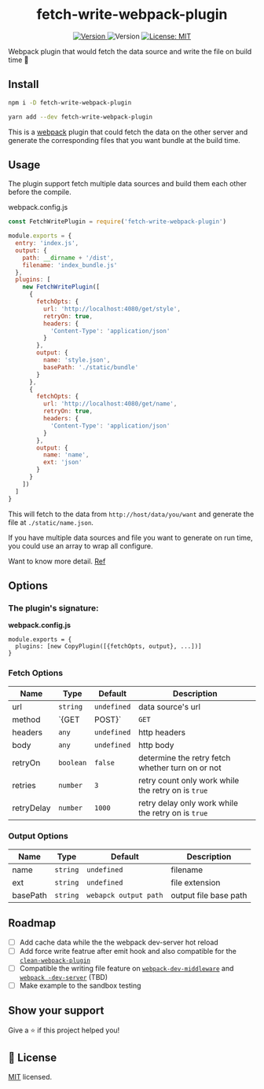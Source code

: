 <h1 style="text-align:center">fetch-write-webpack-plugin</h1>
<div style="text-align:center">
  <a href="https://www.npmjs.com/package/fetch-write-webpack-plugin" target="_blank">
    <img alt="Version" src="https://img.shields.io/npm/v/fetch-write-webpack-plugin.svg">
  </a>
  <img alt="Version" src="https://github.com/anzai9/fetch-write-webpack-plugin/workflows/Publish/badge.svg">
  <a href="https://github.com/anzai9/fetch-write-webpack-plugin/blob/master/LICENSE" target="_blank">
    <img alt="License: MIT" src="https://img.shields.io/github/license/anzai9/fetch-write-webpack-plugin" />
  </a>
</div>

Webpack plugin that would fetch the data source and write the file on build time 🚀

## Install

```sh
npm i -D fetch-write-webpack-plugin
```

```sh
yarn add --dev fetch-write-webpack-plugin
```

This is a [webpack](http://webpack.js.org/) plugin that could fetch the data on the other server and generate the corresponding files that you want bundle at the build time.

## Usage

The plugin support fetch multiple data sources and build them each other before the compile.

webpack.config.js

```javascript
const FetchWritePlugin = require('fetch-write-webpack-plugin')

module.exports = {
  entry: 'index.js',
  output: {
    path: __dirname + '/dist',
    filename: 'index_bundle.js'
  },
  plugins: [
    new FetchWritePlugin([
      {
        fetchOpts: {
          url: 'http://localhost:4080/get/style',
          retryOn: true,
          headers: {
            'Content-Type': 'application/json'
          }
        },
        output: {
          name: 'style.json',
          basePath: './static/bundle'
        }
      },
      {
        fetchOpts: {
          url: 'http://localhost:4080/get/name',
          retryOn: true,
          headers: {
            'Content-Type': 'application/json'
          }
        },
        output: {
          name: 'name',
          ext: 'json'
        }
      }
    ])
  ]
}
```

This will fetch to the data from `http://host/data/you/want` and generate the file at `./static/name.json`.

If you have multiple data sources and file you want to generate on run time, you could use an array to wrap all configure.

Want to know more detail. [Ref](https://github.com/anzai9/fetch-write-webpack-plugin/blob/master/exapmle/webapck.config.js)

## Options

### The plugin's signature:

**webpack.config.js**

```javasript
module.exports = {
  plugins: [new CopyPlugin([{fetchOpts, output}, ...])]
}
```

### Fetch Options

| Name       | Type           | Default     | Description                                        |
| ---------- | -------------- | ----------- | -------------------------------------------------- |
| url        | `string`       | `undefined` | data source's url                                  |
| method     | `{GET | POST}` | `GET`       | fetch method                                       |
| headers    | `any`          | `undefined` | http headers                                       |
| body       | `any`          | `undefined` | http body                                          |
| retryOn    | `boolean`      | `false`     | determine the retry fetch whether turn on or not   |
| retries    | `number`       | `3`         | retry count only work while the retry on is `true` |
| retryDelay | `number`       | `1000`      | retry delay only work while the retry on is `true` |

### Output Options

| Name     | Type     | Default               | Description           |
| -------- | -------- | --------------------- | --------------------- |
| name     | `string` | `undefined`           | filename              |
| ext      | `string` | `undefined`           | file extension        |
| basePath | `string` | `webapck output path` | output file base path |

## Roadmap

- [ ] Add cache data while the the webpack dev-server hot reload
- [ ] Add force write featrue after emit hook and also compatible for the [`clean-webpack-plugin`](https://github.com/johnagan/clean-webpack-plugin)
- [ ] Compatible the writing file feature on [`webpack-dev-middleware`](https://github.com/webpack/webpack-dev-middleware) and [`webpack -dev-server`](https://github.com/webpack/webpack-dev-server) (TBD)
- [ ] Make example to the sandbox testing

## Show your support

Give a ⭐️ if this project helped you!

## 📝 License

[MIT](https://github.com/anzai9/fetch-write-webpack-plugin/blob/master/LICENSE) licensed.
